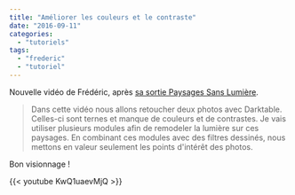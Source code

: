 ```yaml
---
title: "Améliorer les couleurs et le contraste"
date: "2016-09-11"
categories: 
  - "tutoriels"
tags: 
  - "frederic"
  - "tutoriel"
---
```


Nouvelle vidéo de Frédéric, après [sa sortie Paysages Sans Lumière](https://www.youtube.com/watch?v=pkv9EJXLeBg).

> Dans cette vidéo nous allons retoucher deux photos avec Darktable. Celles-ci sont ternes et manque de couleurs et de contrastes. Je vais utiliser plusieurs modules afin de remodeler la lumière sur ces paysages. En combinant ces modules avec des filtres dessinés, nous mettons en valeur seulement les points d'intérêt des photos.

Bon visionnage !

{{< youtube KwQ1uaevMjQ >}}

